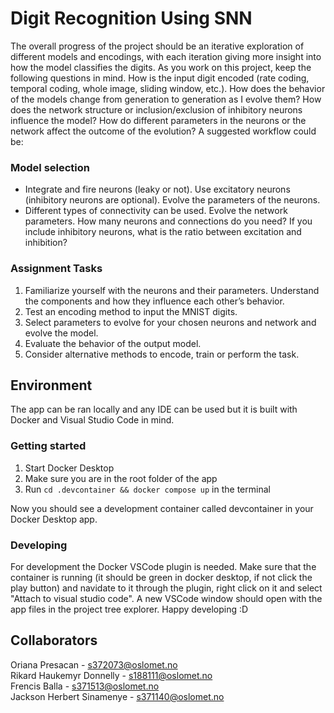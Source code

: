 # Digit Recognition Using SNN

The overall progress of the project should be an iterative exploration of different models and 
encodings, with each iteration giving more insight into how the model classifies the digits. As 
you work on this project, keep the following questions in mind. How is the input digit encoded 
(rate coding, temporal coding, whole image, sliding window, etc.). How does the behavior of 
the models change from generation to generation as I evolve them? How does the network 
structure or inclusion/exclusion of inhibitory neurons influence the model? How do different 
parameters in the neurons or the network affect the outcome of the evolution? A suggested 
workflow could be: 

### Model selection

* Integrate and fire neurons (leaky or not). Use excitatory neurons (inhibitory neurons 
are optional). Evolve the parameters of the neurons.  
* Different  types  of  connectivity  can  be  used.  Evolve  the  network  parameters.  How 
many neurons and connections do you need? If you include inhibitory neurons, what 
is the ratio between excitation and inhibition? 

### Assignment Tasks

1. Familiarize yourself with the neurons and their parameters. Understand the components and how they influence each other’s behavior.
2. Test an encoding method to input the MNIST digits.  
3. Select parameters to evolve for your chosen neurons and network and evolve the model.  
4. Evaluate the behavior of the output model. 
5. Consider alternative methods to encode, train or perform the task.

## Environment

The app can be ran locally and any IDE can be used but it is built with Docker and Visual Studio Code in mind.

### Getting started

1. Start Docker Desktop
2. Make sure you are in the root folder of the app
3. Run `cd .devcontainer && docker compose up` in the terminal

Now you should see a development container called devcontainer in your Docker Desktop app.

### Developing

For development the Docker VSCode plugin is needed. Make sure that the container is running (it should be green in docker desktop, if not click the play button) and navidate to it through the plugin, right click on it and select "Attach to visual studio code". A new VSCode window should open with the app files in the project tree explorer. Happy developing :D

## Collaborators

Oriana Presacan - s372073@oslomet.no\
Rikard Haukemyr Donnelly - s188111@oslomet.no\
Frencis Balla - s371513@oslomet.no\
Jackson Herbert Sinamenye - s371140@oslomet.no